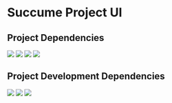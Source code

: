 # Succume Project UI

## Project Dependencies
![](https://img.shields.io/badge/Axios-^0.27.2-success)
![](https://img.shields.io/badge/Redux-^4.2.0-success)
![](https://img.shields.io/badge/Semi%20Design-^2.14.0-success)
![](https://img.shields.io/badge/moment-^2.29.3-success)

## Project Development Dependencies
![](https://img.shields.io/badge/Prettier-^8.5.0-success)
![](https://img.shields.io/badge/Jest-^28.1.2-success)
![](https://img.shields.io/badge/React%20testing%20library-^13.3.0-success)